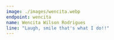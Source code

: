 ```yaml
---
image: ./images/wencita.webp
endpoint: wencita
name: Wencita Wilson Rodrigues
line: "Laugh, smile that's what I do!!"
---
```

